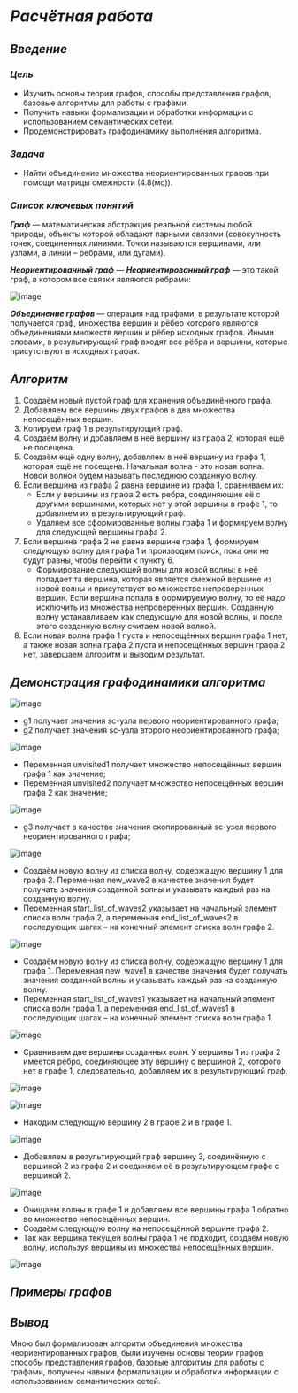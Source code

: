 # <B><I> Расчётная работа</I></B>
## <B><I> Введение</I></B>
### <B><I> Цель</I></B>
- Изучить основы теории графов, способы представления графов, базовые алгоритмы для работы с графами. 
- Получить навыки формализации и обработки информации с использованием семантических сетей.
- Продемонстрировать графодинамику выполнения алгоритма.
### <B><I> Задача</I></B>
- Найти объединение множества неориентированных графов при помощи матрицы смежности (4.8(мс)).
### <B><I> Список ключевых понятий</I></B>
<B><I> Граф</I></B> — математическая абстракция реальной системы любой природы, объекты которой обладают парными связями
(совокупность точек, соединенных линиями. Точки называются вершинами, или узлами, а линии – ребрами, или дугами).

<B><I> Неориентированный граф</I></B> — <B><I> Неориентированный граф</I></B> — это такой граф, в котором все связки являются ребрами:

![image](https://github.com/iis-32170x/RPIIS/assets/144939061/d933719c-c61d-4f9c-8501-c0336eab2bc7)

<B><I> Объединение графов</I></B> — операция над графами, в результате которой получается граф, множества вершин и рёбер которого являются объединениями множеств вершин и рёбер исходных графов.
Иными словами, в результирующий граф входят все рёбра и вершины, которые присутствуют в исходных графах.
## <B><I> Алгоритм</I></B>
1. Создаём новый пустой граф для хранения объединённого графа.
2. Добавляем все вершины двух графов в два множества непосещённых вершин.
3. Копируем граф 1 в результирующий граф.
4. Создаём волну и добавляем в неё вершину из графа 2, которая ещё не посещена.
5. Создаём ещё одну волну, добавляем в неё вершину из графа 1, которая ещё не посещена.
Начальная волна - это новая волна. Новой волной будем называть последнюю созданную волну.
6. Если вершина из графа 2 равна вершине из графа 1, сравниваем их:
    - Если у вершины из графа 2 есть ребра, соединяющие её с другими вершинами, которых нет у этой вершины в графе 1, то добавляем их в результирующий граф.
    - Удаляем все сформированные волны графа 1 и формируем волну для следующей вершины графа 2.
7. Если вершина графа 2 не равна вершине графа 1, формируем следующую волну для графа 1 и производим поиск, пока они не будут равны, чтобы перейти к пункту 6.
   - Формирование следующей волны для новой волны: в неё попадает та вершина, которая является смежной вершине из новой волны и присутствует во множестве непроверенных вершин. Если вершина попала в формируемую волну, то её надо исключить из множества непроверенных вершин. Созданную волну устанавливаем как следующую для новой волны, и после этого созданную волну считаем новой волной.
8. Если новая волна графа 1 пуста и непосещённых вершин графа 1 нет, а также новая волна графа 2 пуста и непосещённых вершин графа 2 нет, завершаем алгоритм и выводим результат.
## <B><I> Демонстрация графодинамики алгоритма</I></B>
![image](https://github.com/iis-32170x/RPIIS/assets/144939061/1036840e-7b7a-4c96-9840-2f7899db32ba)

- g1 получает значения sc-узла первого неориентированного графа;
- g2 получает значения sc-узла второго неориентированного графа;

![image](https://github.com/iis-32170x/RPIIS/assets/144939061/b1b75f18-ffe5-445e-83a9-c358830e9aaa)

- Переменная unvisited1 получает множество непосещённых вершин графа 1 как значение;
- Переменная unvisited2 получает множество непосещённых вершин графа 2 как значение;

![image](https://github.com/iis-32170x/RPIIS/assets/144939061/bd3b66cc-5023-4a71-8084-33d2544a5ea3)

- g3 получает в качестве значения скопированный sc-узел первого неориентированного графа;

![image](https://github.com/iis-32170x/RPIIS/assets/144939061/9ec299cd-6fb3-4768-b543-9bcd96ef11c7)

- Создаём новую волну из списка волну, содержащую вершину 1 для графа 2. Переменная new_wave2 в качестве значения будет получать значения созданной волны и указывать каждый раз на созданную волну.
- Переменная start_list_of_waves2 указывает на начальный элемент списка волн графа 2, а переменная end_list_of_waves2 в последующих шагах – на конечный элемент списка волн графа 2.

![image](https://github.com/iis-32170x/RPIIS/assets/144939061/da99cb13-db69-47ad-80c3-8390b6a5ddeb)

- Создаём новую волну из списка волну, содержащую вершину 1 для графа 1. Переменная new_wave1 в качестве значения будет получать значения созданной волны и указывать каждый раз на созданную волну.
- Переменная start_list_of_waves1 указывает на начальный элемент списка волн графа 1, а переменная end_list_of_waves1 в последующих шагах – на конечный элемент списка волн графа 1.

![image](https://github.com/iis-32170x/RPIIS/assets/144939061/12f24526-6cad-4401-88cd-ecf341c51d56)

- Сравниваем две вершины созданных волн. У вершины 1 из графа 2 имеется ребро, соединяющее эту вершину с вершиной 2, которого нет в графе 1, следовательно, добавляем их в результирующий граф.

![image](https://github.com/iis-32170x/RPIIS/assets/144939061/0b979eed-7107-4910-975e-22470b174289)

![image](https://github.com/iis-32170x/RPIIS/assets/144939061/5e6fa4c7-a6b4-438f-8841-22c9ac9cbe78)

- Находим следующую вершину 2 в графе 2 и в графе 1.

![image](https://github.com/iis-32170x/RPIIS/assets/144939061/d9d29904-33c6-434b-8d5c-7b33e622c5f7)

- Добавляем в результирующий граф вершину 3, соединённую с вершиной 2 из графа 2 и соединяем её в результирующем графе с вершиной 2.

![image](https://github.com/iis-32170x/RPIIS/assets/144939061/0f0b4ca1-cb34-4f37-95bf-f7545115dd7e)

- Очищаем волны в графе 1 и добавляем все вершины графа 1 обратно во множество непосещённых вершин.
- Создаём следующую волну на непосещённой вершине графа 2.
- Так как вершина текущей волны графа 1 не подходит, создаём новую волну, используя вершины из множества непосещённых вершин.

![image](https://github.com/iis-32170x/RPIIS/assets/144939061/bd0ea706-5c3c-4248-80c6-43bca1797b60)










## <B><I> Примеры графов</I></B>

## <B><I> Вывод</I></B>
Мною был формализован алгоритм объединения множества неориентированных графов, были изучены основы теории графов, способы представления графов, базовые алгоритмы для работы с графами, получены навыки формализации и обработки информации с использованием семантических сетей.
